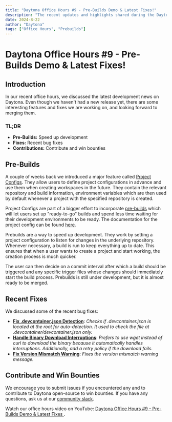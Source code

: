 ```yaml
---
title: "Daytona Office Hours #9 - Pre-Builds Demo & Latest Fixes!"
description: "The recent updates and highlights shared during the Daytona Office Hours #9 and a special demo for Pre-Builds."
date: 2024-8-22
author: "Daytona"
tags: ["Office Hours", "Prebuilds"]
---
```


# Daytona Office Hours #9 - Pre-Builds Demo & Latest Fixes!

## Introduction

In our recent office hours, we discussed the latest development news on Daytona. Even though we haven't had a new release yet, there are some interesting features and fixes we are working on, and looking forward to merging them.

### TL;DR

- **Pre-Builds:** Speed up development
- **Fixes:** Recent bug fixes
- **Contributions:** Contribute and win bounties

## Pre-Builds

A couple of weeks back we introduced a major feature called [Project Configs](https://github.com/daytonaio/daytona/pull/789). They allow users to define project configurations in advance and use them when creating workspaces in the future. They contain the relevant repository and build information, environment variables which are then used by default whenever a project with the specified repository is created.

Project Configs are part of a bigger effort to incorporate [pre-builds](https://github.com/daytonaio/daytona/pull/912) which will let users set up "ready-to-go" builds and spend less time waiting for their development environments to be ready. The documentation for the project config can be found [here](https://www.daytona.io/docs/reference/cli/#daytona-project-config).

Prebuilds are a way to speed up development. They work by setting a project configuration to listen for changes in the underlying repository. Whenever necessary, a build is run to keep everything up to date. This ensures that when a user wants to create a project and start working, the creation process is much quicker.

The user can then decide on a commit interval after which a build should be triggered and any specific trigger files whose changes should immediately start the build process. Prebuilds is still under development, but it is almost ready to be merged.

## Recent Fixes

We discussed some of the recent bug fixes:
- **[Fix .devcontainer.json Detection](https://github.com/daytonaio/daytona/pull/943)**: *Checks if .devcontainer.json is located at the root for auto-detection. It used to check the file at .devcontainer/devcontainer.json only.*
- **[Handle Binary Download Interruptions](https://github.com/daytonaio/daytona/pull/942)**: *Prefers to use wget instead of curl to download the binary because it automatically handles interruptions. Additionally, add a retry policy if the download fails.*
- **[Fix Version Mismatch Warning](https://github.com/daytonaio/daytona/pull/941)**: *Fixes the version mismatch warning message.*

## Contribute and Win Bounties

We encourage you to submit issues if you encountered any and to contribute to Daytona open-source to win bounties. If you have any questions, ask us at our [community slack](https://go.daytona.io/slack).

Watch our office hours video on YouTube: [Daytona Office Hours #9 - Pre-Builds Demo & Latest Fixes
](https://www.youtube.com/watch?v=7WZdv0ccGOU).
